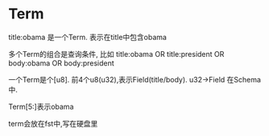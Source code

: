 # Term

title:obama 是一个Term. 表示在title中包含obama

多个Term的组合是查询条件, 比如 title:obama  OR title:president OR body:obama OR body:president 

一个Term是个[u8]. 前4个u8(u32),表示Field(title/body). u32->Field 在Schema中.

Term[5:]表示obama

term会放在fst中,写在硬盘里
